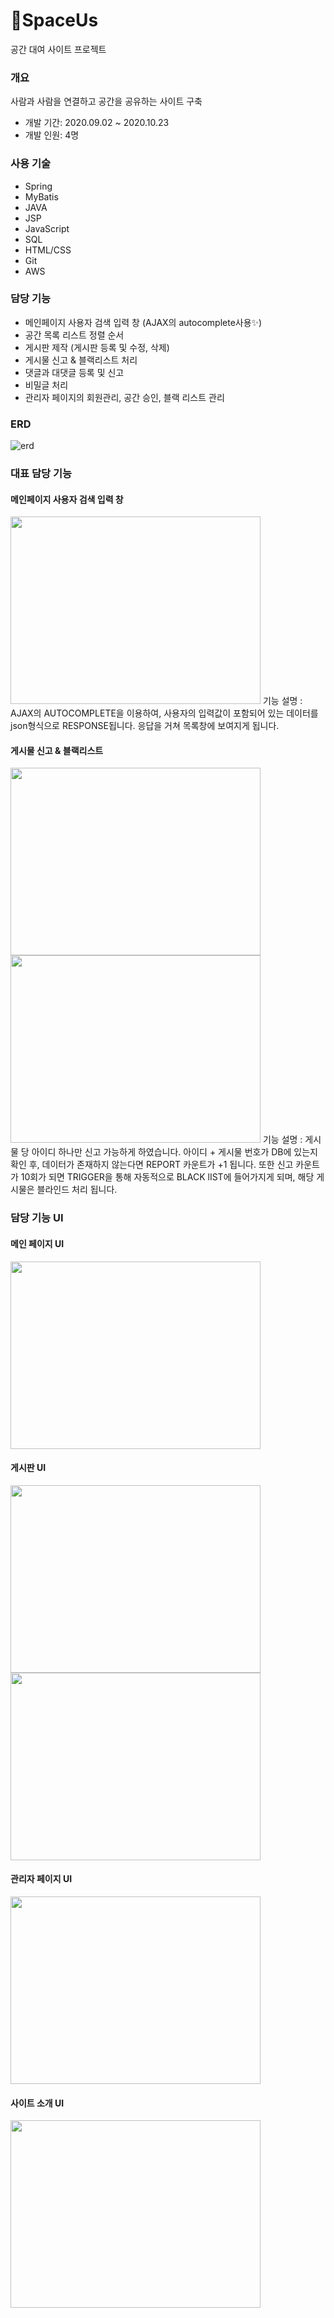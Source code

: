# 💒SpaceUs
공간 대여 사이트 프로젝트

### 개요
사람과 사람을 연결하고 공간을 공유하는 사이트 구축
- 개발 기간: 2020.09.02 ~ 2020.10.23
- 개발 인원: 4명

### 사용 기술
* Spring
* MyBatis
* JAVA
* JSP
* JavaScript
* SQL
* HTML/CSS
* Git
* AWS

### 담당 기능
* 메인페이지 사용자 검색 입력 창 (AJAX의 autocomplete사용✨)
* 공간 목록 리스트 정렬 순서
* 게시판 제작 (게시판 등록 및 수정, 삭제)
* 게시물 신고 & 블랙리스트 처리
* 댓글과 대댓글 등록 및 신고
* 비밀글 처리
* 관리자 페이지의 회원관리, 공간 승인, 블랙 리스트 관리

### ERD
![erd](https://user-images.githubusercontent.com/66931820/97409160-8848b600-1940-11eb-953b-8f27d1c9120a.png)

### 대표 담당 기능
#### 메인페이지 사용자 검색 입력 창
<img src="https://user-images.githubusercontent.com/61791986/101281000-eefaa280-380f-11eb-8ff8-ccc1ba8c00b3.png" width="400" height="300">
기능 설명 : AJAX의 AUTOCOMPLETE을 이용하여, 사용자의 입력값이 포함되어 있는 데이터를 json형식으로 RESPONSE됩니다. 응답을 거쳐 목록창에 보여지게 됩니다. 


#### 게시물 신고 & 블랙리스트
<img src="https://user-images.githubusercontent.com/61791986/101281093-86f88c00-3810-11eb-9042-c117d43bc0f9.png" width="400" height="300">
<img src="https://user-images.githubusercontent.com/61791986/101281130-c3c48300-3810-11eb-9236-c5925535d18c.png" width="400" height="300">
기능 설명 : 게시물 당 아이디 하나만 신고 가능하게 하였습니다. 아이디 + 게시물 번호가 DB에 있는지 확인 후, 데이터가 존재하지 않는다면 REPORT 카운트가 +1 됩니다. 또한 신고 카운트가 10회가 되면 TRIGGER을 통해 자동적으로 BLACK lIST에 들어가지게 되며, 해당 게시물은 블라인드 처리 됩니다.

### 담당 기능 UI
#### 메인 페이지 UI
<img src="https://user-images.githubusercontent.com/61791986/102039591-acd3f100-3e0d-11eb-8322-700c63a77794.PNG" width="400" height="300">

#### 게시판 UI
<img src="https://user-images.githubusercontent.com/61791986/102039658-db51cc00-3e0d-11eb-99f5-6ab948ac0952.PNG" width="400" height="300">
<img src="https://user-images.githubusercontent.com/61791986/102039663-dc82f900-3e0d-11eb-92e9-267e9599dd33.PNG" width="400" height="300">

#### 관리자 페이지 UI
<img src="https://user-images.githubusercontent.com/61791986/102039698-f45a7d00-3e0d-11eb-9174-45da3c660326.PNG" width="400" height="300">

#### 사이트 소개 UI         
<img src="https://user-images.githubusercontent.com/61791986/102039762-223fc180-3e0e-11eb-8659-4765ef4fecef.PNG" width="400" height="300">
